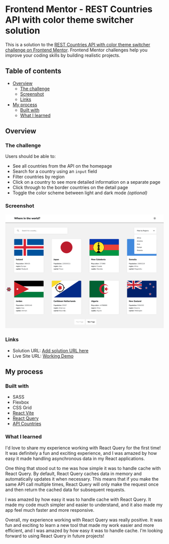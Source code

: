 # Frontend Mentor - REST Countries API with color theme switcher solution

This is a solution to the [REST Countries API with color theme switcher challenge on Frontend Mentor](https://www.frontendmentor.io/challenges/rest-countries-api-with-color-theme-switcher-5cacc469fec04111f7b848ca). Frontend Mentor challenges help you improve your coding skills by building realistic projects. 

## Table of contents

- [Overview](#overview)
  - [The challenge](#the-challenge)
  - [Screenshot](#screenshot)
  - [Links](#links)
- [My process](#my-process)
  - [Built with](#built-with)
  - [What I learned](#what-i-learned)

## Overview

### The challenge

Users should be able to:

- See all countries from the API on the homepage
- Search for a country using an `input` field
- Filter countries by region
- Click on a country to see more detailed information on a separate page
- Click through to the border countries on the detail page
- Toggle the color scheme between light and dark mode *(optional)*

### Screenshot

![](./screenshot.png)

### Links

- Solution URL: [Add solution URL here](https://your-solution-url.com)
- Live Site URL: [Working Demo](https://react-rest-countries-api-e26cd.web.app/)

## My process

### Built with

- SASS
- Flexbox
- CSS Grid
- [React Vite](https://vitejs.dev/guide/) 
- [React Query](https://react-query-v3.tanstack.com/)
- [API Countries](https://restcountries.com/)

### What I learned

I'd love to share my experience working with React Query for the first time! It was definitely a fun and exciting experience, and I was amazed by how easy it made handling asynchronous data in my React applications.

One thing that stood out to me was how simple it was to handle cache with React Query. By default, React Query caches data in memory and automatically updates it when necessary. This means that if you make the same API call multiple times, React Query will only make the request once and then return the cached data for subsequent requests.

I was amazed by how easy it was to handle cache with React Query. It made my code much simpler and easier to understand, and it also made my app feel much faster and more responsive.

Overall, my experience working with React Query was really positive. It was fun and exciting to learn a new tool that made my work easier and more efficient, and I was amazed by how easy it was to handle cache. I'm looking forward to using React Query in future projects!

